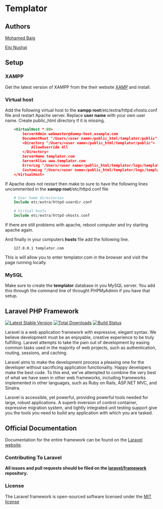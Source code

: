 # Templator

## Authors

[Mohamed Baig](https://github.com/mbbaig)

[Elsi Nushaj](https://github.com/elnushaj)

## Setup

### XAMPP

Get the latest version of XAMPP from the their website [XAMP](http://www.apachefriends.org/en/xampp.html) and install.

### Virtual host

Add the following virtual host to the **xampp root**/etc/extra/httpd.vhosts.conf file and restart Apache server.  Replace **user name** with your own user name.  Create public_html directory if it is missing.

```XML
	<VirtualHost *:80>
	    ServerAdmin webmaster@dummy-host.example.com
	    DocumentRoot "/Users/<user name>/public_html/templator/public"
	    <Directory "/Users/<user name>/public_html/templator/public">
	        AllowOverride All
	    </Directory>
	    ServerName templator.com
	    ServerAlias www.templator.com
	    ErrorLog "/Users/<user name>/public_html/templator/logs/templator.com-error_log"
	    CustomLog "/Users/<user name>/public_html/templator/logs/templator.com-access_log" common
	</VirtualHost>
```
If Apache does not restart then make to sure to have the following lines uncommented in the **xampp root**/etc/httpd.conf file

```PHP
	# User home directories
	Include etc/extra/httpd-userdir.conf

	# Virtual hosts
	Include etc/extra/httpd-vhosts.conf
```
If there are still problems with apache, reboot computer and try starting apache again.

And finally in your computers **hosts** file add the following line.

```
	127.0.0.1 templator.com
```

This is will allow you to enter templator.com in the browser and visit the page running locally.

### MySQL

Make sure to create the **templator** database in you MySQL server.  You add this through the command line of throught PHPMyAdmin if you have that setup.

## Laravel PHP Framework

[![Latest Stable Version](https://poser.pugx.org/laravel/framework/version.png)](https://packagist.org/packages/laravel/framework) [![Total Downloads](https://poser.pugx.org/laravel/framework/d/total.png)](https://packagist.org/packages/laravel/framework) [![Build Status](https://travis-ci.org/laravel/framework.png)](https://travis-ci.org/laravel/framework)

Laravel is a web application framework with expressive, elegant syntax. We believe development must be an enjoyable, creative experience to be truly fulfilling. Laravel attempts to take the pain out of development by easing common tasks used in the majority of web projects, such as authentication, routing, sessions, and caching.

Laravel aims to make the development process a pleasing one for the developer without sacrificing application functionality. Happy developers make the best code. To this end, we've attempted to combine the very best of what we have seen in other web frameworks, including frameworks implemented in other languages, such as Ruby on Rails, ASP.NET MVC, and Sinatra.

Laravel is accessible, yet powerful, providing powerful tools needed for large, robust applications. A superb inversion of control container, expressive migration system, and tightly integrated unit testing support give you the tools you need to build any application with which you are tasked.

## Official Documentation

Documentation for the entire framework can be found on the [Laravel website](http://laravel.com/docs).

### Contributing To Laravel

**All issues and pull requests should be filed on the [laravel/framework](http://github.com/laravel/framework) repository.**

### License

The Laravel framework is open-sourced software licensed under the [MIT license](http://opensource.org/licenses/MIT)
